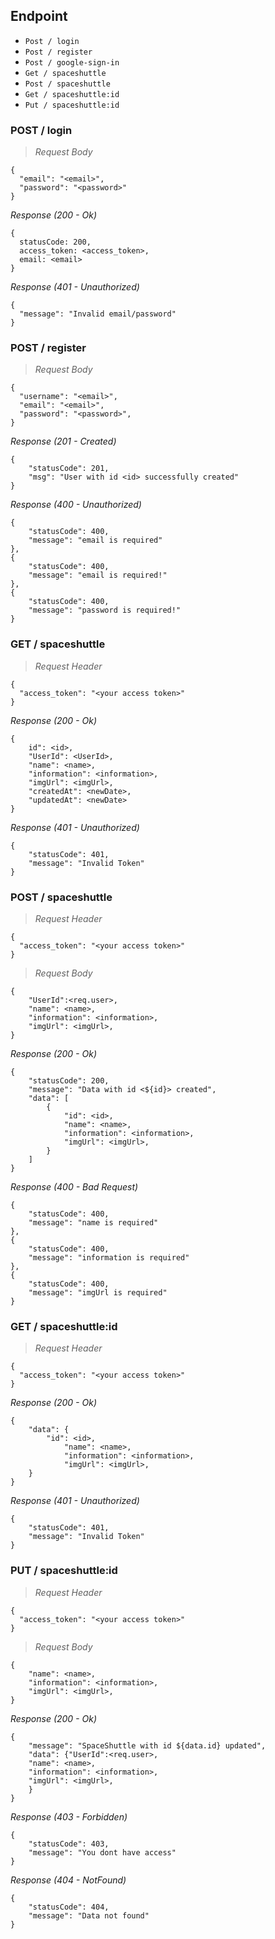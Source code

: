 ## Endpoint

- `Post / login`
- `Post / register`
- `Post / google-sign-in`
- `Get / spaceshuttle`
- `Post / spaceshuttle`
- `Get / spaceshuttle:id`
- `Put / spaceshuttle:id`

### POST / login

> _Request Body_

```
{
  "email": "<email>",
  "password": "<password>"
}
```

_Response (200 - Ok)_

```
{
  statusCode: 200,
  access_token: <access_token>,
  email: <email>
}
```

_Response (401 - Unauthorized)_

```
{
  "message": "Invalid email/password"
}
```

### POST / register

> _Request Body_

```
{
  "username": "<email>",
  "email": "<email>",
  "password": "<password>",
}
```

_Response (201 - Created)_

```
{
    "statusCode": 201,
    "msg": "User with id <id> successfully created"
}
```

_Response (400 - Unauthorized)_

```
{
    "statusCode": 400,
    "message": "email is required"
},
{
    "statusCode": 400,
    "message": "email is required!"
},
{
    "statusCode": 400,
    "message": "password is required!"
}
```

### GET / spaceshuttle

> _Request Header_

```
{
  "access_token": "<your access token>"
}
```

_Response (200 - Ok)_

```
{
    id": <id>,
    "UserId": <UserId>,
    "name": <name>,
    "information": <information>,
    "imgUrl": <imgUrl>,
    "createdAt": <newDate>,
    "updatedAt": <newDate>
}
```

_Response (401 - Unauthorized)_

```
{
    "statusCode": 401,
    "message": "Invalid Token"
}
```

### POST / spaceshuttle

> _Request Header_

```
{
  "access_token": "<your access token>"
}
```

> _Request Body_

```
{
    "UserId":<req.user>,
    "name": <name>,
    "information": <information>,
    "imgUrl": <imgUrl>,
}
```

_Response (200 - Ok)_

```
{
    "statusCode": 200,
    "message": "Data with id <${id}> created",
    "data": [
        {
            "id": <id>,
            "name": <name>,
            "information": <information>,
            "imgUrl": <imgUrl>,
        }
    ]
}
```

_Response (400 - Bad Request)_

```
{
    "statusCode": 400,
    "message": "name is required"
},
{
    "statusCode": 400,
    "message": "information is required"
},
{
    "statusCode": 400,
    "message": "imgUrl is required"
}
```

### GET / spaceshuttle:id

> _Request Header_

```
{
  "access_token": "<your access token>"
}
```

_Response (200 - Ok)_

```
{
    "data": {
        "id": <id>,
            "name": <name>,
            "information": <information>,
            "imgUrl": <imgUrl>,
    }
}
```

_Response (401 - Unauthorized)_

```
{
    "statusCode": 401,
    "message": "Invalid Token"
}
```

### PUT / spaceshuttle:id

> _Request Header_

```
{
  "access_token": "<your access token>"
}
```

> _Request Body_

```
{
    "name": <name>,
    "information": <information>,
    "imgUrl": <imgUrl>,
}
```

_Response (200 - Ok)_

```
{
    "message": "SpaceShuttle with id ${data.id} updated",
    "data": {"UserId":<req.user>,
    "name": <name>,
    "information": <information>,
    "imgUrl": <imgUrl>,
    }
}
```

_Response (403 - Forbidden)_

```
{
    "statusCode": 403,
    "message": "You dont have access"
}
```

_Response (404 - NotFound)_

```
{
    "statusCode": 404,
    "message": "Data not found"
}
```
